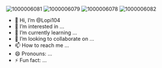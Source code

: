 ![1000006081](https://github.com/Lopi104/Lopi104/assets/169524360/75119f3b-5e1f-4f9c-8e4c-8c3d703af2bc)
![1000006079](https://github.com/Lopi104/Lopi104/assets/169524360/9bfe4360-f09b-46d2-95bb-87d059758d11)
![1000006078](https://github.com/Lopi104/Lopi104/assets/169524360/fd3d023c-b13e-4461-ae7f-ed987d8d2892)
![1000006082](https://github.com/Lopi104/Lopi104/assets/169524360/a6fd3cae-f17a-4843-9957-9582789e9d81)
- 👋 Hi, I’m @Lopi104
- 👀 I’m interested in ...
- 🌱 I’m currently learning ...
- 💞️ I’m looking to collaborate on ...
- 📫 How to reach me ...
- 😄 Pronouns: ...
- ⚡ Fun fact: ...

<!---
Lopi104/Lopi104 is a ✨ special ✨ repository because its `README.md` (this file) appears on your GitHub profile.
You can click the Preview link to take a look at your changes.
--->
